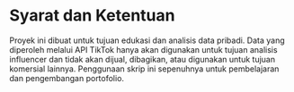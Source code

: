 # Syarat dan Ketentuan

Proyek ini dibuat untuk tujuan edukasi dan analisis data pribadi. Data yang diperoleh melalui API TikTok hanya akan digunakan untuk tujuan analisis influencer dan tidak akan dijual, dibagikan, atau digunakan untuk tujuan komersial lainnya. Penggunaan skrip ini sepenuhnya untuk pembelajaran dan pengembangan portofolio.
